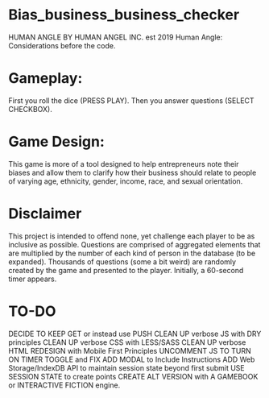 # Bias_business_business_checker
HUMAN ANGLE BY HUMAN ANGEL INC. est 2019 Human Angle: Considerations before the code.
# Gameplay: 
First you roll the dice (PRESS PLAY). Then you answer questions (SELECT CHECKBOX).
#	Game Design: 
This game is more of a tool designed to help entrepreneurs note their biases and allow them to clarify how their business should relate to people of varying age, ethnicity, gender, income, race, and sexual orientation. 
# Disclaimer
This project is intended to offend none, yet challenge each player to be as inclusive as possible. 
Questions are comprised of aggregated elements that are multiplied by the number of each kind of person in the database (to be expanded). 
Thousands of questions (some a bit weird) are randomly created by the game and presented to the player.
Initially, a 60-second timer appears.

# TO-DO
DECIDE TO KEEP GET or instead use PUSH 
CLEAN UP verbose JS with DRY principles
CLEAN UP verbose CSS with LESS/SASS
CLEAN UP verbose HTML
REDESIGN with Mobile First Principles
UNCOMMENT JS TO TURN ON TIMER TOGGLE and FIX
ADD MODAL to Include Instructions
ADD Web Storage/IndexDB API to maintain session state beyond first submit
USE SESSION STATE to create points
CREATE ALT VERSION with A GAMEBOOK or INTERACTIVE FICTION engine.
